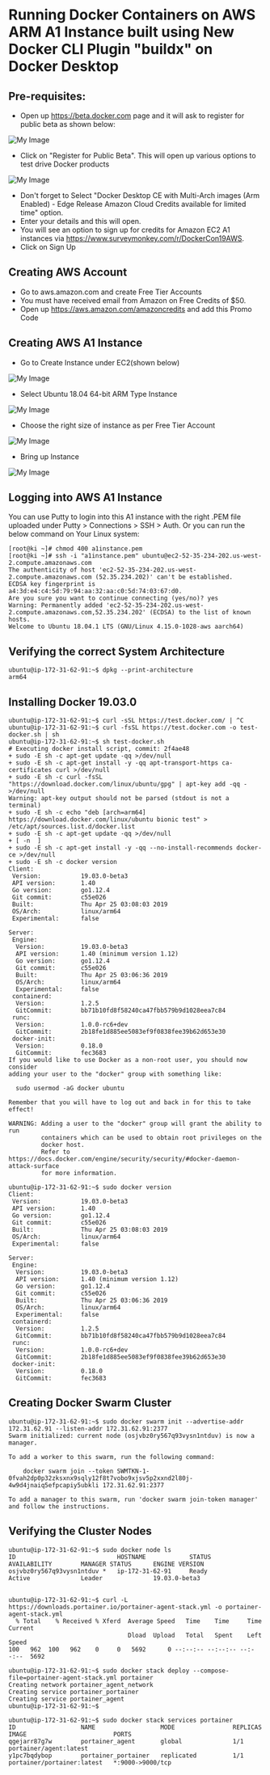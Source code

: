 # Running Docker Containers on AWS ARM A1 Instance built using New Docker CLI Plugin "buildx" on Docker Desktop


## Pre-requisites:

-  Open up https://beta.docker.com page and it will ask to register for public beta as shown below:

![My Image](https://github.com/collabnix/dockerlabs/blob/master/beginners/install/from-source/buildx-for-aws/a001.png)


- Click on "Register for Public Beta". This will open up various options to test drive Docker products

![My Image](https://github.com/collabnix/dockerlabs/blob/master/beginners/install/from-source/buildx-for-aws/a002.png)


- Don't forget to Select "Docker Desktop CE with Multi-Arch images (Arm Enabled) - Edge Release Amazon Cloud Credits available for limited time" option.
- Enter your details and this will open. 
- You will see an option to sign up for credits for Amazon EC2 A1 instances via https://www.surveymonkey.com/r/DockerCon19AWS. 
- Click on Sign Up

## Creating AWS Account


- Go to aws.amazon.com and create Free Tier Accounts
- You must have received email from Amazon on Free Credits of $50. 
- Open up https://aws.amazon.com/amazoncredits and add this Promo Code

## Creating AWS A1 Instance 

- Go to Create Instance under EC2(shown below)

![My Image](https://github.com/collabnix/dockerlabs/blob/master/beginners/install/from-source/buildx-for-aws/a003.png)


- Select Ubuntu 18.04 64-bit ARM Type Instance

![My Image](https://github.com/collabnix/dockerlabs/blob/master/beginners/install/from-source/buildx-for-aws/a004.png)


- Choose the right size of instance as per Free Tier Account

![My Image](https://github.com/collabnix/dockerlabs/blob/master/beginners/install/from-source/buildx-for-aws/a005.png)


- Bring up Instance

![My Image](https://github.com/collabnix/dockerlabs/blob/master/beginners/install/from-source/buildx-for-aws/a007.png)


## Logging into AWS A1 Instance

You can use Putty to login into this A1 instance with the right .PEM file uploaded under Putty > Connections > SSH > Auth.
Or you can run the below command on Your Linux system:

```
[root@ki ~]# chmod 400 a1instance.pem
[root@ki ~]# ssh -i "a1instance.pem" ubuntu@ec2-52-35-234-202.us-west-2.compute.amazonaws.com
The authenticity of host 'ec2-52-35-234-202.us-west-2.compute.amazonaws.com (52.35.234.202)' can't be established.
ECDSA key fingerprint is a4:3d:e4:c4:5d:79:94:aa:32:aa:c0:5d:74:03:67:d0.
Are you sure you want to continue connecting (yes/no)? yes
Warning: Permanently added 'ec2-52-35-234-202.us-west-2.compute.amazonaws.com,52.35.234.202' (ECDSA) to the list of known hosts.
Welcome to Ubuntu 18.04.1 LTS (GNU/Linux 4.15.0-1028-aws aarch64)

```

## Verifying the correct System Architecture


```
ubuntu@ip-172-31-62-91:~$ dpkg --print-architecture
arm64
```

## Installing Docker 19.03.0

```
ubuntu@ip-172-31-62-91:~$ curl -sSL https://test.docker.com/ | ^C
ubuntu@ip-172-31-62-91:~$ curl -fsSL https://test.docker.com -o test-docker.sh | sh
ubuntu@ip-172-31-62-91:~$ sh test-docker.sh
# Executing docker install script, commit: 2f4ae48
+ sudo -E sh -c apt-get update -qq >/dev/null
+ sudo -E sh -c apt-get install -y -qq apt-transport-https ca-certificates curl >/dev/null
+ sudo -E sh -c curl -fsSL "https://download.docker.com/linux/ubuntu/gpg" | apt-key add -qq - >/dev/null
Warning: apt-key output should not be parsed (stdout is not a terminal)
+ sudo -E sh -c echo "deb [arch=arm64] https://download.docker.com/linux/ubuntu bionic test" > /etc/apt/sources.list.d/docker.list
+ sudo -E sh -c apt-get update -qq >/dev/null
+ [ -n  ]
+ sudo -E sh -c apt-get install -y -qq --no-install-recommends docker-ce >/dev/null
+ sudo -E sh -c docker version
Client:
 Version:           19.03.0-beta3
 API version:       1.40
 Go version:        go1.12.4
 Git commit:        c55e026
 Built:             Thu Apr 25 03:08:03 2019
 OS/Arch:           linux/arm64
 Experimental:      false

Server:
 Engine:
  Version:          19.03.0-beta3
  API version:      1.40 (minimum version 1.12)
  Go version:       go1.12.4
  Git commit:       c55e026
  Built:            Thu Apr 25 03:06:36 2019
  OS/Arch:          linux/arm64
  Experimental:     false
 containerd:
  Version:          1.2.5
  GitCommit:        bb71b10fd8f58240ca47fbb579b9d1028eea7c84
 runc:
  Version:          1.0.0-rc6+dev
  GitCommit:        2b18fe1d885ee5083ef9f0838fee39b62d653e30
 docker-init:
  Version:          0.18.0
  GitCommit:        fec3683
If you would like to use Docker as a non-root user, you should now consider
adding your user to the "docker" group with something like:

  sudo usermod -aG docker ubuntu

Remember that you will have to log out and back in for this to take effect!

WARNING: Adding a user to the "docker" group will grant the ability to run
         containers which can be used to obtain root privileges on the
         docker host.
         Refer to https://docs.docker.com/engine/security/security/#docker-daemon-attack-surface
         for more information.
```

```
ubuntu@ip-172-31-62-91:~$ sudo docker version
Client:
 Version:           19.03.0-beta3
 API version:       1.40
 Go version:        go1.12.4
 Git commit:        c55e026
 Built:             Thu Apr 25 03:08:03 2019
 OS/Arch:           linux/arm64
 Experimental:      false

Server:
 Engine:
  Version:          19.03.0-beta3
  API version:      1.40 (minimum version 1.12)
  Go version:       go1.12.4
  Git commit:       c55e026
  Built:            Thu Apr 25 03:06:36 2019
  OS/Arch:          linux/arm64
  Experimental:     false
 containerd:
  Version:          1.2.5
  GitCommit:        bb71b10fd8f58240ca47fbb579b9d1028eea7c84
 runc:
  Version:          1.0.0-rc6+dev
  GitCommit:        2b18fe1d885ee5083ef9f0838fee39b62d653e30
 docker-init:
  Version:          0.18.0
  GitCommit:        fec3683
```

## Creating Docker Swarm Cluster

```
ubuntu@ip-172-31-62-91:~$ sudo docker swarm init --advertise-addr  172.31.62.91 --listen-addr 172.31.62.91:2377
Swarm initialized: current node (osjvbz0ry567q93vysn1ntduv) is now a manager.

To add a worker to this swarm, run the following command:

    docker swarm join --token SWMTKN-1-0fvah2dp0p32zksxnx9sqly12f8t7vobo9xjsv5p2xxnd2l80j-4w9d4jnaiq5efpcapiy5ubkli 172.31.62.91:2377

To add a manager to this swarm, run 'docker swarm join-token manager' and follow the instructions.
```

## Verifying the Cluster Nodes

```
ubuntu@ip-172-31-62-91:~$ sudo docker node ls
ID                            HOSTNAME            STATUS              AVAILABILITY        MANAGER STATUS      ENGINE VERSION
osjvbz0ry567q93vysn1ntduv *   ip-172-31-62-91     Ready               Active              Leader              19.03.0-beta3
```

## 

```
ubuntu@ip-172-31-62-91:~$ curl -L https://downloads.portainer.io/portainer-agent-stack.yml -o portainer-agent-stack.yml
  % Total    % Received % Xferd  Average Speed   Time    Time     Time  Current
                                 Dload  Upload   Total   Spent    Left  Speed
100   962  100   962    0     0   5692      0 --:--:-- --:--:-- --:--:--  5692
```

```
ubuntu@ip-172-31-62-91:~$ sudo docker stack deploy --compose-file=portainer-agent-stack.yml portainer
Creating network portainer_agent_network
Creating service portainer_portainer
Creating service portainer_agent
ubuntu@ip-172-31-62-91:~$
```

```
ubuntu@ip-172-31-62-91:~$ sudo docker stack services portainer
ID                  NAME                  MODE                REPLICAS            IMAGE                        PORTS
qgejarr87g7w        portainer_agent       global              1/1                 portainer/agent:latest
y1pc7bqdybop        portainer_portainer   replicated          1/1                 portainer/portainer:latest   *:9000->9000/tcp
```

